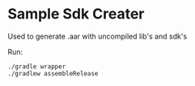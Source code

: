# Sample Sdk Creater

Used to generate .aar with uncompiled lib's and sdk's

Run:
```
./gradle wrapper
./gradlew assembleRelease
```
